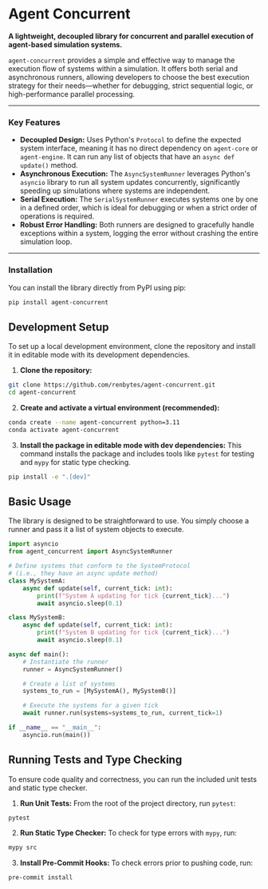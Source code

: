 # Agent Concurrent

**A lightweight, decoupled library for concurrent and parallel execution of agent-based simulation systems.**

`agent-concurrent` provides a simple and effective way to manage the execution flow of systems within a simulation. It offers both serial and asynchronous runners, allowing developers to choose the best execution strategy for their needs—whether for debugging, strict sequential logic, or high-performance parallel processing.

---

### Key Features

- **Decoupled Design:** Uses Python's `Protocol` to define the expected system interface, meaning it has no direct dependency on `agent-core` or `agent-engine`. It can run any list of objects that have an `async def update()` method.
- **Asynchronous Execution:** The `AsyncSystemRunner` leverages Python's `asyncio` library to run all system updates concurrently, significantly speeding up simulations where systems are independent.
- **Serial Execution:** The `SerialSystemRunner` executes systems one by one in a defined order, which is ideal for debugging or when a strict order of operations is required.
- **Robust Error Handling:** Both runners are designed to gracefully handle exceptions within a system, logging the error without crashing the entire simulation loop.

---

### Installation

You can install the library directly from PyPI using pip:

```bash
pip install agent-concurrent
```

## Development Setup

To set up a local development environment, clone the repository and install it in editable mode with its development dependencies.

1. **Clone the repository:**

```bash
git clone https://github.com/renbytes/agent-concurrent.git
cd agent-concurrent
```

2. **Create and activate a virtual environment (recommended):**

```bash
conda create --name agent-concurrent python=3.11
conda activate agent-concurrent
```

3. **Install the package in editable mode with dev dependencies:** This command installs the package and includes tools like `pytest` for testing and `mypy` for static type checking.

```bash
pip install -e ".[dev]"
```

## Basic Usage

The library is designed to be straightforward to use. You simply choose a runner and pass it a list of system objects to execute.

```python
import asyncio
from agent_concurrent import AsyncSystemRunner

# Define systems that conform to the SystemProtocol
# (i.e., they have an async update method)
class MySystemA:
    async def update(self, current_tick: int):
        print(f"System A updating for tick {current_tick}...")
        await asyncio.sleep(0.1)

class MySystemB:
    async def update(self, current_tick: int):
        print(f"System B updating for tick {current_tick}...")
        await asyncio.sleep(0.1)

async def main():
    # Instantiate the runner
    runner = AsyncSystemRunner()

    # Create a list of systems
    systems_to_run = [MySystemA(), MySystemB()]

    # Execute the systems for a given tick
    await runner.run(systems=systems_to_run, current_tick=1)

if __name__ == "__main__":
    asyncio.run(main())
```

## Running Tests and Type Checking

To ensure code quality and correctness, you can run the included unit tests and static type checker.

1. **Run Unit Tests:** From the root of the project directory, run `pytest`:

```bash
pytest
```

2. **Run Static Type Checker:** To check for type errors with `mypy`, run:

```bash
mypy src
```

3. **Install Pre-Commit Hooks:** To check errors prior to pushing code, run:

```bash
pre-commit install
```
